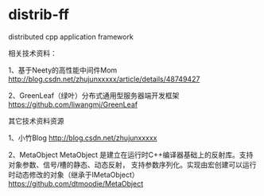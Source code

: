 # distrib-ff
distributed cpp application framework


相关技术资料：

1、基于Neety的高性能中间件Mom
http://blog.csdn.net/zhujunxxxxx/article/details/48749427

2、GreenLeaf（绿叶）分布式通用型服务器端开发框架
https://github.com/liwangmj/GreenLeaf

其它技术资料资源

1、小竹Blog
http://blog.csdn.net/zhujunxxxxx

2、MetaObject
MetaObject 是建立在运行时C++编译器基础上的反射库。支持对象参数、信号/槽的静态、动态反射，
支持参数序列化。实现由宏创建可以运行时动态修改的对象（继承于IMetaObject）
https://github.com/dtmoodie/MetaObject
